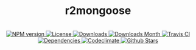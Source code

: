 <h1 align="center">r2mongoose</h1>

<div align="center">
  <strong></strong>
</div>

<br />

<div align="center">
  <!-- NPM version -->
  <a href="https://npmjs.org/package/r2mongoose" target="_blank">
    <img src="https://img.shields.io/npm/v/r2mongoose.svg" alt="NPM version" />
  </a>
  <!-- License -->
  <a href="https://npmjs.org/package/r2mongoose" target="_blank">
    <img src="https://img.shields.io/npm/l/r2mongoose.svg" alt="License" />
  </a>
  <!-- Downloads -->
  <a href="https://npmjs.org/package/r2mongoose" target="_blank">
    <img src="https://img.shields.io/npm/dt/r2mongoose.svg" alt="Downloads" />
  </a>
  <!-- Downloads Month -->
  <a href="https://npmjs.org/package/r2mongoose" target="_blank">
    <img src="https://img.shields.io/npm/dm/r2mongoose.svg" alt="Downloads Month" />
  </a>
  <!-- Travis CI -->
  <a href="https://travis-ci.org/r2js/r2mongoose" target="_blank">
    <img src="https://img.shields.io/travis/r2js/r2mongoose.svg" alt="Travis CI" />
  </a>
  <!-- Dependencies -->
  <a href="https://david-dm.org/r2js/r2mongoose" target="_blank">
    <img src="https://img.shields.io/david/r2js/r2mongoose.svg" alt="Dependencies" />
  </a>
  <!-- Codeclimate -->
  <a href="https://codeclimate.com/github/r2js/r2mongoose" target="_blank">
    <img src="https://img.shields.io/codeclimate/github/r2js/r2mongoose.svg" alt="Codeclimate" />
  </a>
  <!-- Github Stars -->
  <a href="https://github.com/r2js/r2mongoose" target="_blank">
    <img src="https://img.shields.io/github/stars/r2js/r2mongoose.svg?label=%E2%98%85" alt="Github Stars" />
  </a>
</div>

<br />

